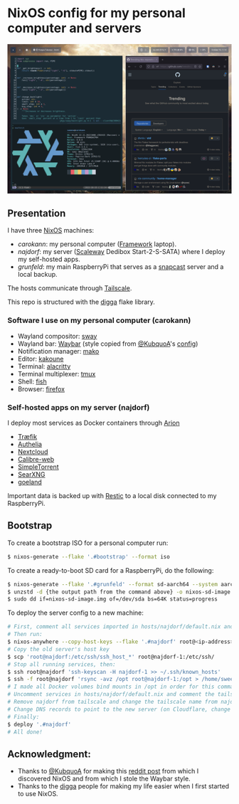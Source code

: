 # NixOS config for my personal computer and servers

![neofetch](./assets/neofetch_2022_10_15.png)

## Presentation

I have three [NixOS](https://nixos.org) machines:
- _carokann_: my personal computer ([Framework](https://frame.work) laptop).
- _najdorf_: my server ([Scaleway](https://scaleway.com) Dedibox Start-2-S-SATA) where I deploy my self-hosted apps.
- _grunfeld_: my main RaspberryPi that serves as a [snapcast](https://github.com/badaix/snapcast) server and a local backup.

The hosts communicate through [Tailscale](https://tailscale.com).

This repo is structured with the [digga](https://digga.divnix.com) flake library.

### Software I use on my personal computer (carokann)

- Wayland compositor: [sway](https://swaywm.org)
- Wayland bar: [Waybar](https://github.com/Alexays/Waybar) (style copied from [@KubquoA](https://github.com/KubqoA)'s [config](https://github.com/KubqoA/dotfiles))
- Notification manager: [mako](https://wayland.emersion.fr/mako)
- Editor: [kakoune](https://github.com/mawww/kakoune)
- Terminal: [alacritty](https://github.com/alacritty/alacritty)
- Terminal multiplexer: [tmux](https://github.com/tmux/tmux)
- Shell: [fish](https://fishshell.com)
- Browser: [firefox](https://www.mozilla.org/en-US/firefox)

### Self-hosted apps on my server (najdorf)

I deploy most services as Docker containers through [Arion](https://github.com/hercules-ci/arion)

- [Træfik](https://traefik.io/traefik)
- [Authelia](https://www.authelia.com)
- [Nextcloud](https://nextcloud.com)
- [Calibre-web](https://github.com/janeczku/calibre-web)
- [SimpleTorrent](https://github.com/boypt/simple-torrent)
- [SearXNG](https://docs.searxng.org)
- [goeland](https://github.com/slurdge/goeland)

Important data is backed up with [Restic](https://restic.net) to a local disk connected to my RaspberryPi.


## Bootstrap
To create a bootstrap ISO for a personal computer run:
```bash
$ nixos-generate --flake '.#bootstrap' --format iso
```

To create a ready-to-boot SD card for a RaspberryPi, do the following:
```bash
$ nixos-generate --flake '.#grunfeld' --format sd-aarch64 --system aarch64-linux
$ unzstd -d {the output path from the command above} -o nixos-sd-image.img
$ sudo dd if=nixos-sd-image.img of=/dev/sda bs=64K status=progress
```

To deploy the server config to a new machine:
```bash
# First, comment all services imported in hosts/najdorf/default.nix and uncomment the tailscale-login service line.
# Then run:
$ nixos-anywhere --copy-host-keys --flake '.#najdorf' root@<ip-address>
# Copy the old server's host key
$ scp 'root@najdorf:/etc/ssh/ssh_host_*' root@najdorf-1:/etc/ssh/
# Stop all running services, then:
$ ssh root@najdorf 'ssh-keyscan -H najdorf-1 >> ~/.ssh/known_hosts'
$ ssh -f root@najdorf 'rsync -avz /opt root@najdorf-1:/opt > /home/sweenu/rsync.log 2>&1 &'
# I made all Docker volumes bind mounts in /opt in order for this command to be enough for migrating everything important.
# Uncomment services in hosts/najdorf/default.nix and comment the tailscale-login service line.
# Remove najdorf from tailscale and change the tailscale name from najdorf-1 to najdorf.
# Change DNS records to point to the new server (on Cloudflare, change the IP scope of the API token to the new IP).
# Finally:
$ deploy '.#najdorf'
# All done!
```

## Acknowledgment:
* Thanks to [@KubquoA](https://github.com/KubqoA) for making this [reddit post](https://www.reddit.com/r/unixporn/comments/lepmss/sway_simple_sway_on_nixos) from which I discovered NixOS and from which I stole the Waybar style.
* Thanks to the [digga](https://digga.divnix.com) people for making my life easier when I first started to use NixOS.
